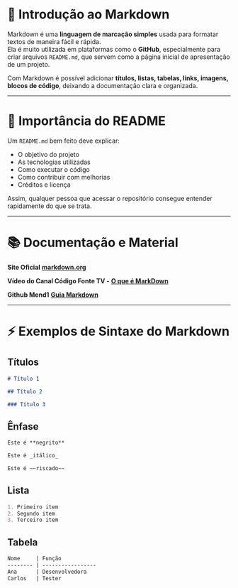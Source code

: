 # 📘 Introdução ao Markdown

Markdown é uma **linguagem de marcação simples** usada para formatar textos de maneira fácil e rápida.  
Ela é muito utilizada em plataformas como o **GitHub**, especialmente para criar arquivos `README.md`, que servem como a página inicial de apresentação de um projeto.

Com Markdown é possível adicionar **títulos, listas, tabelas, links, imagens, blocos de código**, deixando a documentação clara e organizada.

---

# 📝 Importância do README

Um `README.md` bem feito deve explicar:

- O objetivo do projeto
- As tecnologias utilizadas
- Como executar o código
- Como contribuir com melhorias
- Créditos e licença

Assim, qualquer pessoa que acessar o repositório consegue entender rapidamente do que se trata.

---

# 📚 Documentação e Material

**Site Oficial** [**markdown.org**](https://www.markdownguide.org/)

**Vídeo do Canal Código Fonte TV -**
 [**O que é MarkDown**](https://www.youtube.com/watch?v=gFJfyHRKaE0&ab_channel=C%C3%B3digoFonteTV)

**Github Mend1** [**Guia Markdown**](https://github.com/mende1/guia-definitivo-de-markdown/blob/master/README.md)

---

# ⚡ Exemplos de Sintaxe do Markdown

## Títulos

```markdown
# Título 1

## Título 2

### Título 3

```

## Ênfase

```markdown
Este é **negrito**  

Este é _itálico_  

Este é ~~riscado~~
```

## Lista

```markdown
1. Primeiro item
2. Segundo item
3. Terceiro item
```

## Tabela

```markdown
Nome     | Função
-------- | -----------------
Ana      | Desenvolvedora
Carlos   | Tester
```